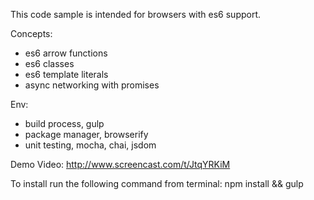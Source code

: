 This code sample is intended for browsers with es6 support.

Concepts:
 - es6 arrow functions
 - es6 classes
 - es6 template literals
 - async networking with promises

Env:
 - build process, gulp
 - package manager, browserify
 - unit testing, mocha, chai, jsdom

Demo Video: http://www.screencast.com/t/JtqYRKiM

To install run the following command from terminal:
npm install && gulp